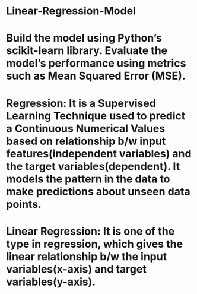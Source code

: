 # Linear-Regression-Model
# Build the model using Python’s scikit-learn library. Evaluate the model’s performance using metrics such as Mean Squared Error (MSE). 
# Regression: It is a Supervised Learning Technique used to predict a Continuous Numerical Values based on relationship b/w input features(independent variables) and the target variables(dependent). It models the pattern in the data to make predictions about unseen data points.
# Linear Regression: It is one of the type in regression, which gives the linear relationship b/w the input variables(x-axis) and target variables(y-axis).
